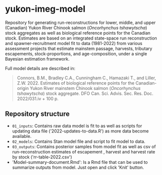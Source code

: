# yukon-imeg-model

Repository for generating run-reconstructions for lower, middle, and upper (Canadian) Yukon River Chinook salmon (*Oncorhynchus tshawytscha*) stock aggregates as well as biological reference points for the Canadian stock. Estimates are based on an integrated state-space run reconstruction and spawner-recruitment model fit to data (1981-2022) from various assessment projects that estimate mainstem passage, harvests, tributary escapements, stock-proportions, and age-composition, under a single Bayesian estimation framework. 

Full model details are described in: 

>Connors, B.M., Bradley C.A., Cunningham C., Hamazaki T., and Liller, Z.W. 2022. Estimates of biological reference points for the Canadian-origin Yukon River mainstem Chinook salmon (*Oncorhynchus tshawytscha*) stock aggregate. DFO Can. Sci. Advis. Sec. Res. Doc. 2022/031.iv + 100 p.

## Repository structure
- `01_inputs`: Contains raw data model is fit to as well as scripts for updating data file ('2022-updates-to-data.R') as more data become available. 
- `02_models`: Contains Stan model file and script to fit model to data.
- `03_outputs`: Contains posterior samples from model fit as well as csv of run-reconstruction estimates of escapement , harvest and harvest rate by stock ('rr-table-2022.csv')
- 'Model-summary-document.Rmd': Is a Rmd file that can be used to summarize outputs from model. Just open and click 'Knit' button.
